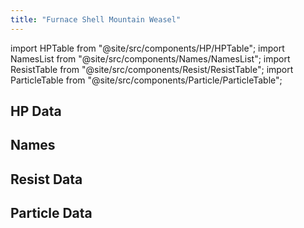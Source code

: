 ```yaml
---
title: "Furnace Shell Mountain Weasel"
---
```


import HPTable from "@site/src/components/HP/HPTable";
import NamesList from "@site/src/components/Names/NamesList";
import ResistTable from "@site/src/components/Resist/ResistTable";
import ParticleTable from "@site/src/components/Particle/ParticleTable";

## HP Data

<HPTable item_key="furnaceshellmountainweasel" data_src="enemy" />

## Names

<NamesList item_key="furnaceshellmountainweasel" data_src="enemy" />

## Resist Data

<ResistTable item_key="furnaceshellmountainweasel" data_src="enemy" />

## Particle Data

<ParticleTable item_key="furnaceshellmountainweasel" data_src="enemy" />